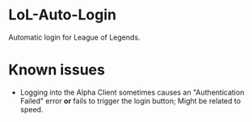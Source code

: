 # LoL-Auto-Login
Automatic login for League of Legends.

# Known issues
* Logging into the Alpha Client sometimes causes an "Authentication Failed" error **or** fails to trigger the login button; Might be related to speed.
